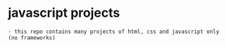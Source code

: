 # javascript projects
	- this repo contains many projects of html, css and javascript only (no frameworks)
